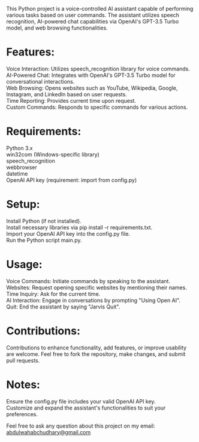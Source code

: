 This Python project is a voice-controlled AI assistant capable of performing various tasks based on user commands. The assistant utilizes speech recognition, AI-powered chat capabilities via OpenAI's GPT-3.5 Turbo model, and web browsing functionalities.

# Features:

Voice Interaction: Utilizes speech_recognition library for voice commands.  
AI-Powered Chat: Integrates with OpenAI's GPT-3.5 Turbo model for conversational interactions.  
Web Browsing: Opens websites such as YouTube, Wikipedia, Google, Instagram, and LinkedIn based on user requests.  
Time Reporting: Provides current time upon request.  
Custom Commands: Responds to specific commands for various actions.  
# Requirements:  
Python 3.x  
win32com (Windows-specific library)  
speech_recognition  
webbrowser  
datetime  
OpenAI API key (requirement: import from config.py)  
# Setup:  
Install Python (if not installed).  
Install necessary libraries via pip install -r requirements.txt.  
Import your OpenAI API key into the config.py file.  
Run the Python script main.py.  

# Usage:

Voice Commands: Initiate commands by speaking to the assistant.  
Websites: Request opening specific websites by mentioning their names.  
Time Inquiry: Ask for the current time.  
AI Interaction: Engage in conversations by prompting "Using Open AI".  
Quit: End the assistant by saying "Jarvis Quit".  
# Contributions:  
Contributions to enhance functionality, add features, or improve usability are welcome. Feel free to fork the repository, make changes, and submit pull requests.  

# Notes:
Ensure the config.py file includes your valid OpenAI API key.  
Customize and expand the assistant's functionalities to suit your preferences.  

Feel  free to ask any question about this project on my email: abdulwahabchudhary@gmail.com
